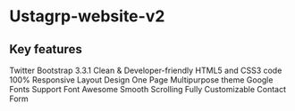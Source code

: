 # Ustagrp-website-v2
Key features
-------------
Twitter Bootstrap 3.3.1
Clean & Developer-friendly HTML5 and CSS3 code
100% Responsive Layout Design
One Page
Multipurpose theme
Google Fonts Support
Font Awesome
Smooth Scrolling
Fully Customizable
Contact Form
